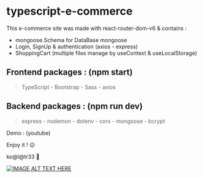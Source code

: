 # typescript-e-commerce

This e-commerce site was made with react-router-dom-v6 & contains :

- mongoose.Schema for DataBase mongoose
- Login, SignUp &amp; authentication (axios - express)
- ShoppingCart (multiple files manage by useContext & useLocalStorage)

## Frontend packages : (npm start)

> TypeScript - Bootstrap - Sass - axios

## Backend packages : (npm run dev)

> express - nodemon - dotenv - cors - mongoose - bcrypt

Demo : (youtube)

Enjoy it ! :wink:

ko@l@tr33 :koala:

[![IMAGE ALT TEXT HERE](https://img.youtube.com/vi/iYtVlNlXSoo/0.jpg)](https://www.youtube.com/watch?v=iYtVlNlXSoo)

